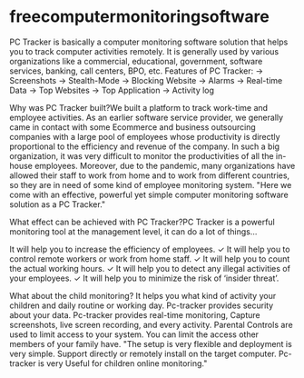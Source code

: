 # freecomputermonitoringsoftware

PC Tracker is basically a computer monitoring software solution that helps you to track computer activities remotely. It is generally used by various organizations like a commercial, educational, government, software services, banking, call centers, BPO, etc.
Features of PC Tracker:
→ Screenshots
→ Stealth-Mode
→ Blocking Website
→ Alarms
→ Real-time Data
→ Top Websites
→ Top Application
→ Activity log

Why was PC Tracker built?We built a platform to track work-time and employee activities.
As an earlier software service provider, we generally came in contact with some Ecommerce and business outsourcing companies with a large pool of employees whose productivity is directly proportional to the efficiency and revenue of the company. In such a big organization, it was very difficult to monitor the productivities of all the in-house employees.
Moreover, due to the pandemic, many organizations have allowed their staff to work from home and to work from different countries, so they are in need of some kind of employee monitoring system.
"Here we come with an effective, powerful yet simple computer monitoring software solution as a PC Tracker."

What effect can be achieved with PC Tracker?PC Tracker is a powerful monitoring tool at the management level, it can do a lot of things…

It will help you to increase the efficiency of employees.
✓ It will help you to control remote workers or work from home staff.
✓ It will help you to count the actual working hours.
✓ It will help you to detect any illegal activities of your employees.
✓ It will help you to minimize the risk of ‘insider threat’.

What about the child monitoring?
It helps you what kind of activity your children and daily routine or working day. Pc-tracker provides security about your data. Pc-tracker provides real-time monitoring, Capture screenshots, live screen recording, and every activity.
Parental Controls are used to limit access to your system. You can limit the access other members of your family have.
"The setup is very flexible and deployment is very simple. Support directly or remotely install on the target computer. Pc-tracker is very Useful for children online monitoring."
